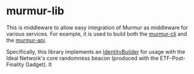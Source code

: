 # murmur-lib

This is middleware to allow easy integration of Murmur as middleware for various services. For example, it is used to build both the [murmur-cli](../cli/README.md) and the [murmur-api]().

Specifically, this library implements an [IdentityBuilder]() for usage with the Ideal Network's core randomness beacon (produced with the ETF-Post-Finality Gadget). It 